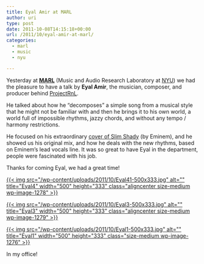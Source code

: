 ```yaml
---
title: Eyal Amir at MARL
author: uri
type: post
date: 2011-10-08T14:15:18+00:00
url: /2011/10/eyal-amir-at-marl/
categories:
  - marl
  - music
  - nyu

---
```

Yesterday at **[MARL][1]** (Music and Audio Research Laboratory at [NYU][2]) we had the pleasure to have a talk by **Eyal Amir**, the musician, composer, and producer behind [ProjectRnL][3].

He talked about how he &#8220;decomposes&#8221; a simple song from a musical style that he might not be familiar with and then he brings it to his own world, a world full of impossible rhythms, jazzy chords, and without any tempo / harmony restrictions. 

He focused on his extraordinary [cover of Slim Shady][4] (by Eminem), and he showed us his original mix, and how he deals with the new rhythms, based on Eminem&#8217;s lead vocals line. It was so great to have Eyal in the department, people were fascinated with his job.

Thanks for coming Eyal, we had a great time!

[{{< img src="/wp-content/uploads/2011/10/Eyal41-500x333.jpg" alt="" title="Eyal4" width="500" height="333" class="aligncenter size-medium wp-image-1278" >}}][5]

[{{< img src="/wp-content/uploads/2011/10/Eyal3-500x333.jpg" alt="" title="Eyal3" width="500" height="333" class="aligncenter size-medium wp-image-1279" >}}][6]

<div id="attachment_1276" style="width: 510px" class="wp-caption aligncenter">
  <a href="/wp-content/uploads/2011/10/Eyal1.jpg">{{< img src="/wp-content/uploads/2011/10/Eyal1-500x333.jpg" alt="" title="Eyal1" width="500" height="333" class="size-medium wp-image-1276" >}}</a>
  
  <p class="wp-caption-text">
    In my office!
  </p>
</div>

 [1]: http://marl.smusic.nyu.edu/
 [2]: http://www.nyu.edu/
 [3]: http://www.youtube.com/ProjectRnL
 [4]: http://www.youtube.com/watch?v=VBc2wv3eF1s
 [5]: /wp-content/uploads/2011/10/Eyal41.jpg
 [6]: /wp-content/uploads/2011/10/Eyal3.jpg